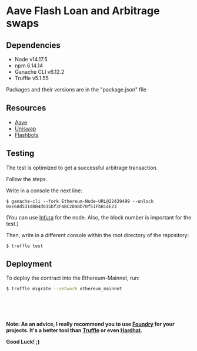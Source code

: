 # Aave Flash Loan and Arbitrage swaps 

## Dependencies

* Node v14.17.5
* npm 6.14.14
* Ganache CLI v6.12.2
* Truffle v5.1.55 

Packages and their versions are in the "package.json" file

## Resources

* [Aave](https://github.com/aave)
* [Uniswap](https://github.com/Uniswap)
* [Flashbots ](https://github.com/flashbots)

## Testing
The test is optimized to get a successful arbitrage transaction. 

Follow the steps.

Write in a console the next line:

```
$ ganache-cli --fork Ethereum-Node-URL@22429499 --unlock 0xE68d531d8B4d035bf3F4BC2DaBb70f51FbB14E23 
```
(You can use [Infura](https://www.infura.io/) for the node. Also, the block number is important for the test.)

Then, write in a different console within the root directory of the repository:

```
$ truffle test 
```


## Deployment 

To deploy the contract into the Ethereum-Mainnet, run:

```bash
$ truffle migrate --network ethereum_mainnet
```

<br />
<br />
<br />

**Note: As an advice, I really recommend you to use [Foundry](https://github.com/foundry-rs/foundry)  for your projects. It's a better tool than [Truffle](https://github.com/trufflesuite/truffle) or even [Hardhat](https://github.com/NomicFoundation/hardhat).**

**Good Luck! ;)**